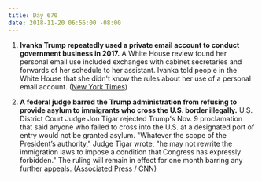 ```yaml
---
title: Day 670
date: 2018-11-20 06:56:00 -08:00
---
```


1. **Ivanka Trump repeatedly used a private email account to conduct government business in 2017.** A White House review found her personal email use included exchanges with cabinet secretaries and forwards of her schedule to her assistant. Ivanka told people in the White House that she didn't know the rules about her use of a personal email account. ([New York Times](https://www.nytimes.com/2018/11/19/us/politics/ivanka-trump-emails.html))

2. **A federal judge barred the Trump administration from refusing to provide asylum to immigrants who cross the U.S. border illegally.** U.S. District Court Judge Jon Tigar rejected Trump's Nov. 9 proclamation that said anyone who failed to cross into the U.S. at a designated port of entry would not be granted asylum. "Whatever the scope of the President’s authority," Judge Tigar wrote, "he may not rewrite the immigration laws to impose a condition that Congress has expressly forbidden." The ruling will remain in effect for one month barring any further appeals. ([Associated Press](https://apnews.com/9ba57ad1383f41c3afe1baa5b2d9c3bf) / [CNN](https://www.cnn.com/2018/11/20/politics/judge-asylum-restrictions/index.html))
